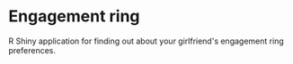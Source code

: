# Engagement ring

R Shiny application for finding out about your girlfriend's engagement ring preferences.
